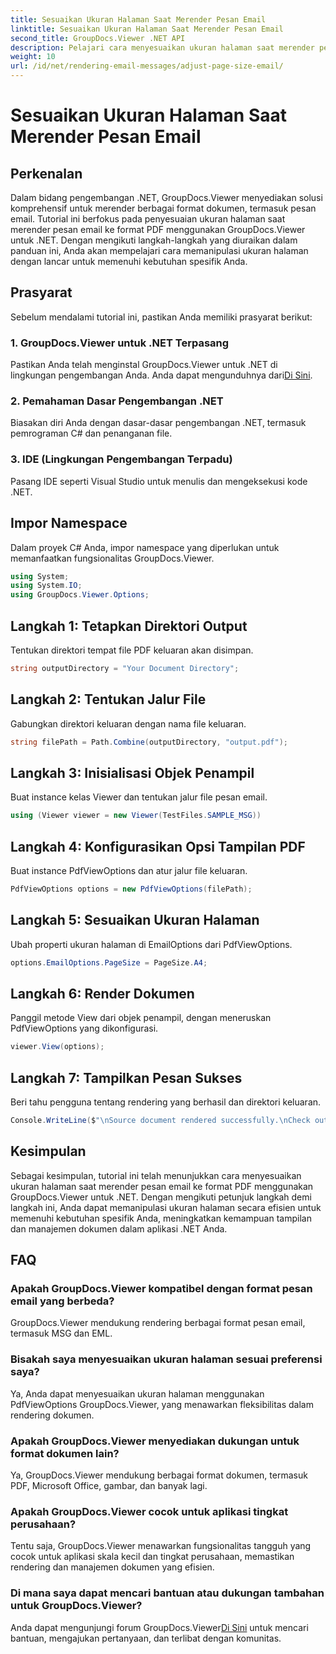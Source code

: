 ```yaml
---
title: Sesuaikan Ukuran Halaman Saat Merender Pesan Email
linktitle: Sesuaikan Ukuran Halaman Saat Merender Pesan Email
second_title: GroupDocs.Viewer .NET API
description: Pelajari cara menyesuaikan ukuran halaman saat merender pesan email ke PDF menggunakan GroupDocs.Viewer untuk .NET. Meningkatkan efisiensi tampilan dokumen.
weight: 10
url: /id/net/rendering-email-messages/adjust-page-size-email/
---
```


# Sesuaikan Ukuran Halaman Saat Merender Pesan Email

## Perkenalan
Dalam bidang pengembangan .NET, GroupDocs.Viewer menyediakan solusi komprehensif untuk merender berbagai format dokumen, termasuk pesan email. Tutorial ini berfokus pada penyesuaian ukuran halaman saat merender pesan email ke format PDF menggunakan GroupDocs.Viewer untuk .NET. Dengan mengikuti langkah-langkah yang diuraikan dalam panduan ini, Anda akan mempelajari cara memanipulasi ukuran halaman dengan lancar untuk memenuhi kebutuhan spesifik Anda.
## Prasyarat
Sebelum mendalami tutorial ini, pastikan Anda memiliki prasyarat berikut:
### 1. GroupDocs.Viewer untuk .NET Terpasang
 Pastikan Anda telah menginstal GroupDocs.Viewer untuk .NET di lingkungan pengembangan Anda. Anda dapat mengunduhnya dari[Di Sini](https://releases.groupdocs.com/viewer/net/).
### 2. Pemahaman Dasar Pengembangan .NET
Biasakan diri Anda dengan dasar-dasar pengembangan .NET, termasuk pemrograman C# dan penanganan file.
### 3. IDE (Lingkungan Pengembangan Terpadu)
Pasang IDE seperti Visual Studio untuk menulis dan mengeksekusi kode .NET.

## Impor Namespace
Dalam proyek C# Anda, impor namespace yang diperlukan untuk memanfaatkan fungsionalitas GroupDocs.Viewer.

```csharp
using System;
using System.IO;
using GroupDocs.Viewer.Options;
```

## Langkah 1: Tetapkan Direktori Output
Tentukan direktori tempat file PDF keluaran akan disimpan.
```csharp
string outputDirectory = "Your Document Directory";
```
## Langkah 2: Tentukan Jalur File
Gabungkan direktori keluaran dengan nama file keluaran.
```csharp
string filePath = Path.Combine(outputDirectory, "output.pdf");
```
## Langkah 3: Inisialisasi Objek Penampil
Buat instance kelas Viewer dan tentukan jalur file pesan email.
```csharp
using (Viewer viewer = new Viewer(TestFiles.SAMPLE_MSG))
```
## Langkah 4: Konfigurasikan Opsi Tampilan PDF
Buat instance PdfViewOptions dan atur jalur file keluaran.
```csharp
PdfViewOptions options = new PdfViewOptions(filePath);
```
## Langkah 5: Sesuaikan Ukuran Halaman
Ubah properti ukuran halaman di EmailOptions dari PdfViewOptions.
```csharp
options.EmailOptions.PageSize = PageSize.A4;
```
## Langkah 6: Render Dokumen
Panggil metode View dari objek penampil, dengan meneruskan PdfViewOptions yang dikonfigurasi.
```csharp
viewer.View(options);
```
## Langkah 7: Tampilkan Pesan Sukses
Beri tahu pengguna tentang rendering yang berhasil dan direktori keluaran.
```csharp
Console.WriteLine($"\nSource document rendered successfully.\nCheck output in {outputDirectory}.");
```

## Kesimpulan
Sebagai kesimpulan, tutorial ini telah menunjukkan cara menyesuaikan ukuran halaman saat merender pesan email ke format PDF menggunakan GroupDocs.Viewer untuk .NET. Dengan mengikuti petunjuk langkah demi langkah ini, Anda dapat memanipulasi ukuran halaman secara efisien untuk memenuhi kebutuhan spesifik Anda, meningkatkan kemampuan tampilan dan manajemen dokumen dalam aplikasi .NET Anda.
## FAQ
### Apakah GroupDocs.Viewer kompatibel dengan format pesan email yang berbeda?
GroupDocs.Viewer mendukung rendering berbagai format pesan email, termasuk MSG dan EML.
### Bisakah saya menyesuaikan ukuran halaman sesuai preferensi saya?
Ya, Anda dapat menyesuaikan ukuran halaman menggunakan PdfViewOptions GroupDocs.Viewer, yang menawarkan fleksibilitas dalam rendering dokumen.
### Apakah GroupDocs.Viewer menyediakan dukungan untuk format dokumen lain?
Ya, GroupDocs.Viewer mendukung berbagai format dokumen, termasuk PDF, Microsoft Office, gambar, dan banyak lagi.
### Apakah GroupDocs.Viewer cocok untuk aplikasi tingkat perusahaan?
Tentu saja, GroupDocs.Viewer menawarkan fungsionalitas tangguh yang cocok untuk aplikasi skala kecil dan tingkat perusahaan, memastikan rendering dan manajemen dokumen yang efisien.
### Di mana saya dapat mencari bantuan atau dukungan tambahan untuk GroupDocs.Viewer?
 Anda dapat mengunjungi forum GroupDocs.Viewer[Di Sini](https://forum.groupdocs.com/c/viewer/9) untuk mencari bantuan, mengajukan pertanyaan, dan terlibat dengan komunitas.